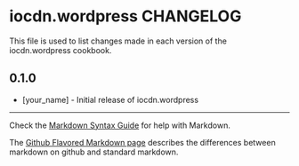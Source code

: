 # iocdn.wordpress CHANGELOG

This file is used to list changes made in each version of the iocdn.wordpress cookbook.

## 0.1.0
- [your_name] - Initial release of iocdn.wordpress

- - -
Check the [Markdown Syntax Guide](http://daringfireball.net/projects/markdown/syntax) for help with Markdown.

The [Github Flavored Markdown page](http://github.github.com/github-flavored-markdown/) describes the differences between markdown on github and standard markdown.
